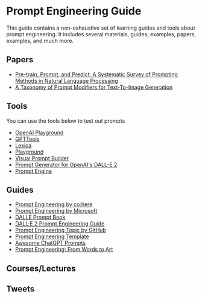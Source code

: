 # Prompt Engineering Guide

This guide contains a non-exhaustive set of learning guides and tools about prompt engineering. It includes several materials, guides, examples, papers, examples, and much more.

## Papers

- [Pre-train, Prompt, and Predict: A Systematic Survey of Prompting Methods in Natural Language Processing](https://arxiv.org/abs/2107.13586) 
- [A Taxonomy of Prompt Modifiers for Text-To-Image Generation](https://arxiv.org/abs/2204.13988)

## Tools
You can use the tools below to test out prompts

- [OpenAI Playground](https://beta.openai.com/playground)
- [GPTTools](https://gpttools.com/comparisontool)
- [Lexica](https://lexica.art/)
- [Playground](https://playgroundai.com/)
- [Visual Prompt Builder](https://tools.saxifrage.xyz/prompt)
- [Prompt Generator for OpenAI's DALL-E 2](http://dalle2-prompt-generator.s3-website-us-west-2.amazonaws.com/)
- [Prompt Engine](https://github.com/microsoft/prompt-engine)

## Guides
- [Prompt Engineering by co:here](https://docs.cohere.ai/docs/prompt-engineering)
- [Prompt Engineering by Microsoft](https://microsoft.github.io/prompt-engineering/)
- [DALLE Prompt Book](https://dallery.gallery/the-dalle-2-prompt-book/)
- [DALL·E 2 Prompt Engineering Guide](https://docs.google.com/document/d/11WlzjBT0xRpQhP9tFMtxzd0q6ANIdHPUBkMV-YB043U/edit#)
- [Prompt Engineering Topic by GitHub](https://github.com/topics/prompt-engineering)
- [Prompt Engineering Template](https://docs.google.com/spreadsheets/d/1-snKDn38-KypoYCk9XLPg799bHcNFSBAVu2HVvFEAkA/edit#gid=0)
- [Awesome ChatGPT Prompts](https://github.com/f/awesome-chatgpt-prompts)
- [Prompt Engineering: From Words to Art](https://www.saxifrage.xyz/post/prompt-engineering)

## Courses/Lectures

## Tweets

